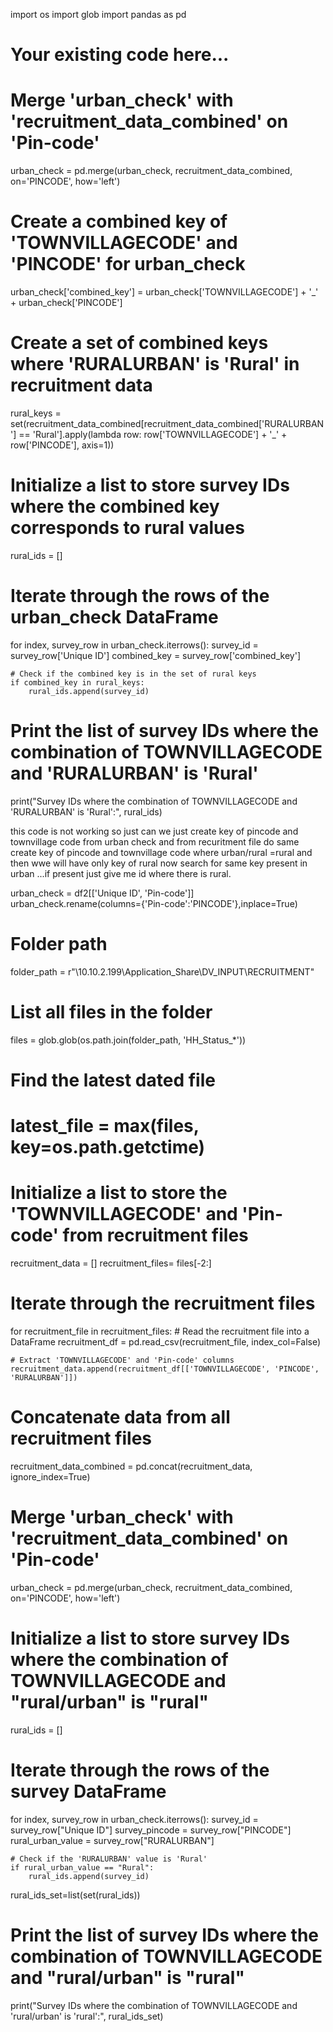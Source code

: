 import os
import glob
import pandas as pd

# Your existing code here...

# Merge 'urban_check' with 'recruitment_data_combined' on 'Pin-code'
urban_check = pd.merge(urban_check, recruitment_data_combined, on='PINCODE', how='left')

# Create a combined key of 'TOWNVILLAGECODE' and 'PINCODE' for urban_check
urban_check['combined_key'] = urban_check['TOWNVILLAGECODE'] + '_' + urban_check['PINCODE']

# Create a set of combined keys where 'RURALURBAN' is 'Rural' in recruitment data
rural_keys = set(recruitment_data_combined[recruitment_data_combined['RURALURBAN'] == 'Rural'].apply(lambda row: row['TOWNVILLAGECODE'] + '_' + row['PINCODE'], axis=1))

# Initialize a list to store survey IDs where the combined key corresponds to rural values
rural_ids = []

# Iterate through the rows of the urban_check DataFrame
for index, survey_row in urban_check.iterrows():
    survey_id = survey_row['Unique ID']
    combined_key = survey_row['combined_key']

    # Check if the combined key is in the set of rural keys
    if combined_key in rural_keys:
        rural_ids.append(survey_id)

# Print the list of survey IDs where the combination of TOWNVILLAGECODE and 'RURALURBAN' is 'Rural'
print("Survey IDs where the combination of TOWNVILLAGECODE and 'RURALURBAN' is 'Rural':", rural_ids)





this code is not working so just can we just create key of pincode and townvillage code from urban check and from recuritment file do same create key of pincode and townvillage code where urban/rural =rural and then wwe will have only key of rural now search for same key present in urban ...if present just give me id where there is rural.



urban_check = df2[['Unique ID', 'Pin-code']] 
urban_check.rename(columns={'Pin-code':'PINCODE'},inplace=True)
# Folder path
folder_path = r"\\10.10.2.199\Application_Share\DV_INPUT\RECRUITMENT" 

# List all files in the folder
files = glob.glob(os.path.join(folder_path, 'HH_Status_*'))
# Find the latest dated file

# latest_file = max(files, key=os.path.getctime)


# Initialize a list to store the 'TOWNVILLAGECODE' and 'Pin-code' from recruitment files
recruitment_data = []
recruitment_files= files[-2:]
# Iterate through the recruitment files
for recruitment_file in recruitment_files:
    # Read the recruitment file into a DataFrame
    recruitment_df = pd.read_csv(recruitment_file, index_col=False)
    
    # Extract 'TOWNVILLAGECODE' and 'Pin-code' columns
    recruitment_data.append(recruitment_df[['TOWNVILLAGECODE', 'PINCODE', 'RURALURBAN']])

# Concatenate data from all recruitment files
recruitment_data_combined = pd.concat(recruitment_data, ignore_index=True)

# Merge 'urban_check' with 'recruitment_data_combined' on 'Pin-code'
urban_check = pd.merge(urban_check, recruitment_data_combined, on='PINCODE', how='left')

# Initialize a list to store survey IDs where the combination of TOWNVILLAGECODE and "rural/urban" is "rural"
rural_ids = []

# Iterate through the rows of the survey DataFrame
for index, survey_row in urban_check.iterrows():
    survey_id = survey_row["Unique ID"]
    survey_pincode = survey_row["PINCODE"]
    rural_urban_value = survey_row["RURALURBAN"]

    # Check if the 'RURALURBAN' value is 'Rural'
    if rural_urban_value == "Rural":
        rural_ids.append(survey_id)
rural_ids_set=list(set(rural_ids))        
# Print the list of survey IDs where the combination of TOWNVILLAGECODE and "rural/urban" is "rural"
print("Survey IDs where the combination of TOWNVILLAGECODE and 'rural/urban' is 'rural':", rural_ids_set)
